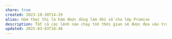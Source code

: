 ```yaml
---
share: true
created: 2023-10-30T14:29
alias: Hàm thực thi là hàm được dùng làm đối số cho lớp Promise
description: Tất cả các lệnh nào chạy tốn thời gian sẽ được đưa vào trong hàm thực thi
updated: 2025-03-03T18:48
---
```

